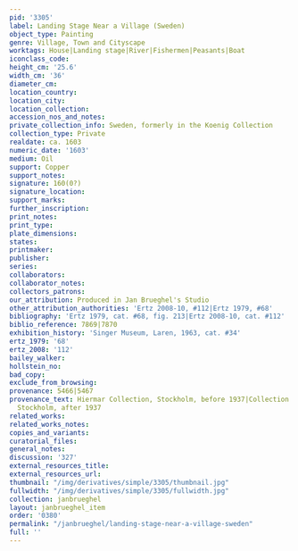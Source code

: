 ```yaml
---
pid: '3305'
label: Landing Stage Near a Village (Sweden)
object_type: Painting
genre: Village, Town and Cityscape
worktags: House|Landing stage|River|Fishermen|Peasants|Boat
iconclass_code:
height_cm: '25.6'
width_cm: '36'
diameter_cm:
location_country:
location_city:
location_collection:
accession_nos_and_notes:
private_collection_info: Sweden, formerly in the Koenig Collection
collection_type: Private
realdate: ca. 1603
numeric_date: '1603'
medium: Oil
support: Copper
support_notes:
signature: 160(0?)
signature_location:
support_marks:
further_inscription:
print_notes:
print_type:
plate_dimensions:
states:
printmaker:
publisher:
series:
collaborators:
collaborator_notes:
collectors_patrons:
our_attribution: Produced in Jan Brueghel's Studio
other_attribution_authorities: 'Ertz 2008-10, #112|Ertz 1979, #68'
bibliography: 'Ertz 1979, cat. #68, fig. 213|Ertz 2008-10, cat. #112'
biblio_reference: 7869|7870
exhibition_history: 'Singer Museum, Laren, 1963, cat. #34'
ertz_1979: '68'
ertz_2008: '112'
bailey_walker:
hollstein_no:
bad_copy:
exclude_from_browsing:
provenance: 5466|5467
provenance_text: Hiermar Collection, Stockholm, before 1937|Collection of Einar Perman,
  Stockholm, after 1937
related_works:
related_works_notes:
copies_and_variants:
curatorial_files:
general_notes:
discussion: '327'
external_resources_title:
external_resources_url:
thumbnail: "/img/derivatives/simple/3305/thumbnail.jpg"
fullwidth: "/img/derivatives/simple/3305/fullwidth.jpg"
collection: janbrueghel
layout: janbrueghel_item
order: '0380'
permalink: "/janbrueghel/landing-stage-near-a-village-sweden"
full: ''
---
```

